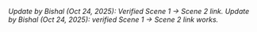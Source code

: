 *Update by Bishal (Oct 24, 2025): Verified Scene 1 → Scene 2 link.*
*Update by Bishal (Oct 24, 2025): verified Scene 1 → Scene 2 link works.*

